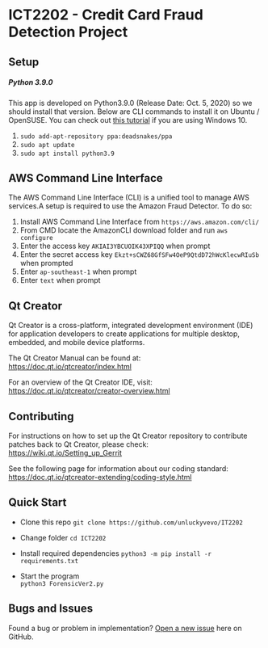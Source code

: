 # ICT2202 - Credit Card Fraud Detection Project

## Setup

##### Python 3.9.0

This app is developed on Python3.9.0 (Release Date: Oct. 5, 2020) so we should install that version. Below are CLI commands to install it on Ubuntu / OpenSUSE. You can check out [this tutorial](https://www.python.org/downloads/) if you are using Windows 10.

1. `sudo add-apt-repository ppa:deadsnakes/ppa`
1. `sudo apt update`
1. `sudo apt install python3.9`
## AWS Command Line Interface
The AWS Command Line Interface (CLI) is a unified tool to manage AWS services.A setup is required to use the Amazon Fraud Detector.
To do so:
1. Install AWS Command Line Interface from `https://aws.amazon.com/cli/`
2. From CMD locate the AmazonCLI download folder and run `aws configure`
3. Enter the access key `AKIAI3YBCUOIK43XPIQQ` when prompt
4. Enter the secret access key `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`  when prompted
5. Enter `ap-southeast-1` when prompt
6. Enter `text` when prompt


## Qt Creator
Qt Creator is a cross-platform, integrated development environment (IDE) for application developers to create applications for multiple desktop, embedded, and mobile device platforms.

The Qt Creator Manual can be found at:
https://doc.qt.io/qtcreator/index.html

For an overview of the Qt Creator IDE, visit:
https://doc.qt.io/qtcreator/creator-overview.html

## Contributing

For instructions on how to set up the Qt Creator repository to contribute patches back to Qt Creator, please check:
https://wiki.qt.io/Setting_up_Gerrit

See the following page for information about our coding standard:
https://doc.qt.io/qtcreator-extending/coding-style.html


## Quick Start
- Clone this repo
`git clone https://github.com/unluckyvevo/IT2202`

- Change folder
`cd ICT2202`

- Install required dependencies
`python3 -m pip install -r requirements.txt `

- Start the program  
`python3 ForensicVer2.py`



## Bugs and Issues

Found a bug or problem in implementation? [Open a new issue](https://github.com/unluckyvevo/IT2202/issues/new/) here on GitHub.


